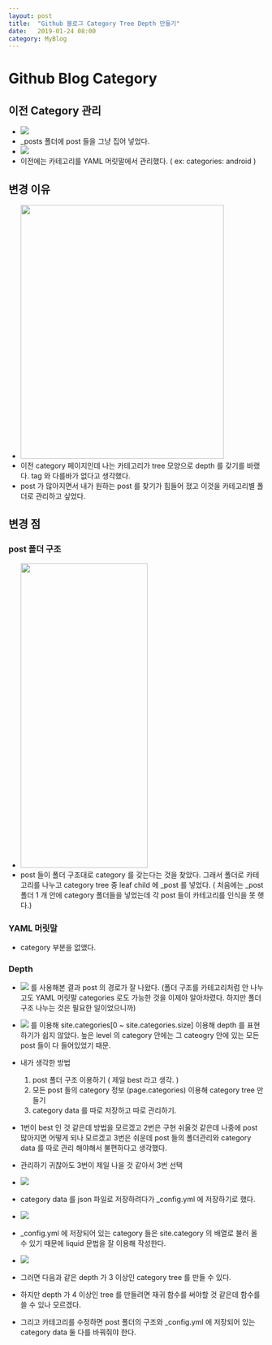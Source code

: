 ```yaml
---
layout: post
title:  "Github 블로그 Category Tree Depth 만들기"
date:   2019-01-24 08:00
category: MyBlog
---
```


# Github Blog Category

## 이전 Category 관리

* <img src="/resource/img/blogcategorydepth(1).PNG" >
* _posts 폴더에 post 들을 그냥 집어 넣었다.
* <img src="/resource/img/blogcategorydepth(3).PNG" >
* 이전에는 카테고리를 YAML 머릿말에서 관리했다. ( ex: categories: android )

## 변경 이유

* <img src="/resource/img/blogcategorydepth.PNG" width="400px" height="500px">
* 이전 category 페이지인데 나는 카테고리가 tree 모양으로 depth 를 갖기를 바랬다. tag 와 다를바가 없다고 생각했다.
* post 가 많아지면서 내가 원하는 post 를 찾기가 힘들어 졌고 이것을 카테고리별 폴더로 관리하고 싶었다.

## 변경 점

### post 폴더 구조

* <img src="/resource/img/blogcategorydepth(2).PNG" width="250px" height="600px">
* post 들이 폴더 구조대로 category 를 갖는다는 것을 찾았다. 그래서 폴더로 카테고리를 나누고 category tree 중 leaf child 에 _post 를 넣었다.  ( 처음에는 _post 폴더 1 개 안에 category 폴더들을 넣었는데 각 post 들이 카테고리를 인식을 못 햇다.)

### YAML 머릿말

* category 부분을 없앴다.

### Depth

* <img src ="/resource/img/blogcategorydepth(4).PNG"> 를 사용해본 결과 post 의 경로가 잘 나왔다. (폴더 구조를 카테고리처럼 안 나누고도 YAML 머릿말 categories 로도 가능한 것을 이제야 알아차렸다. 하지만 폴더 구조 나누는 것은 필요한 일이었으니까)
* <img src ="/resource/img/blogcategorydepth(5).PNG"> 를 이용해 site.categories[0 ~ site.categories.size] 이용해 depth 를 표현하기가 쉽지 않았다. 높은 level 의 category 안에는 그 cateogry 안에 있는 모든 post 들이 다 들어있었기 때문.
* 내가 생각한 방법
    1. post 폴더 구조 이용하기 ( 제일 best 라고 생각. )
    2. 모든 post 들의 category 정보 (page.categories) 이용해 category tree 만들기
    3. category data 를 따로 저장하고 따로 관리하기.

* 1번이 best 인 것 같은데 방법을 모르겠고 2번은 구현 쉬울것 같은데 나중에 post 많아지면 어떻게 되나 모르겠고 3번은 쉬운데 post 들의 폴더관리와 category data 를 따로 관리 해야해서 불편하다고 생각했다.

* 관리하기 귀찮아도 3번이 제일 나을 것 같아서 3번 선택

* <img src="/resource/img/blogcategorydepth(6).PNG">
* category data 를 json 파일로 저장하려다가 _config.yml 에 저장하기로 했다.

* <img src="/resource/img/blogcategorydepth(7).PNG">
* _config.yml 에 저장되어 있는 category 들은 site.category 의 배열로 불러 올 수 있기 때문에 liquid 문법을 잘 이용해 작성한다.

* <img src="/resource/img/blogcategorydepth(8).PNG">
* 그러면 다음과 같은 depth 가 3 이상인 category tree 를 만들 수 있다.

* 하지만 depth 가 4 이상인 tree 를 만들려면 재귀 함수를 써야할 것 같은데 함수를 쓸 수 있나 모르겠다.
* 그리고 카테고리를 수정하면 post 폴더의 구조와 _config.yml 에 저장되어 있는 category data 둘 다를 바꿔줘야 한다.